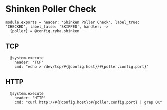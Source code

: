 
# Shinken Poller Check

    module.exports = header: 'Shinken Poller Check', label_true: 'CHECKED', label_false: 'SKIPPED', handler: ->
      {poller} = @config.ryba.shinken

## TCP

      @system.execute
        header: 'TCP'
        cmd: "echo > /dev/tcp/#{@config.host}/#{poller.config.port}"

## HTTP

      @system.execute
        header: 'HTTP'
        cmd: "curl http://#{@config.host}:#{poller.config.port} | grep OK"
